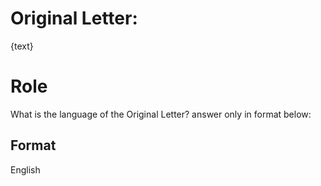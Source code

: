 # Original Letter:
{text}

# Role
What is the language of the Original Letter?
answer only in format below:

## Format 
English